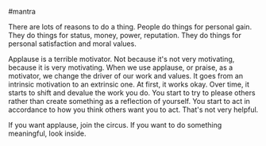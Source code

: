 #mantra 

There are lots of reasons to do a thing. People do things for personal gain. They do things for status, money, power, reputation. They do things for personal satisfaction and moral values. 

Applause is a terrible motivator. Not because it's not very motivating, because it is very motivating. When we use applause, or praise, as a motivator, we change the driver of our work and values. It goes from an intrinsic motivation to an extrinsic one. At first, it works okay. Over time, it starts to shift and devalue the work you do. You start to try to please others rather than create something as a reflection of yourself. You start to act in accordance to how you think others want you to act. That's not very helpful.

If you want applause, join the circus. If you want to do something meaningful, look inside.